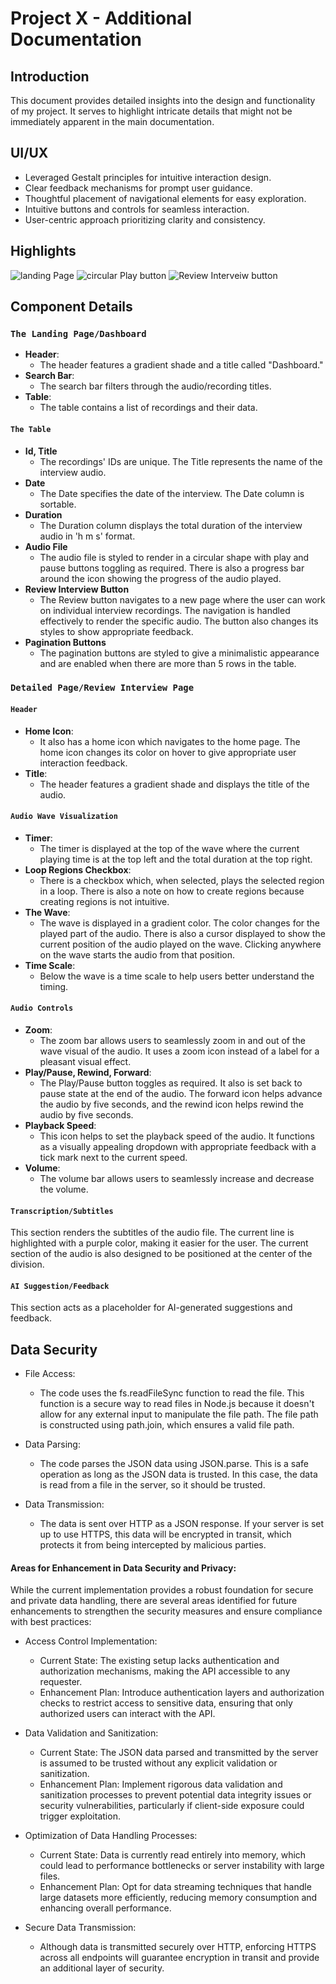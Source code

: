 # Project X - Additional Documentation

## Introduction

This document provides detailed insights into the design and functionality of my project. It serves to highlight intricate details that might not be immediately apparent in the main documentation.

## UI/UX

- Leveraged Gestalt principles for intuitive interaction design.
- Clear feedback mechanisms for prompt user guidance.
- Thoughtful placement of navigational elements for easy exploration.
- Intuitive buttons and controls for seamless interaction.
- User-centric approach prioritizing clarity and consistency.


## Highlights

![landing Page](Images/image11.png )
![circular Play button](Images/image12.jpg)
![Review Interveiw button](Images/image10.png )



## Component Details

### `The Landing Page/Dashboard`

- **Header**:
  - The header features a gradient shade and a title called "Dashboard."
- **Search Bar**:
  - The search bar filters through the audio/recording titles.
- **Table**:
  - The table contains a list of recordings and their data.

#### `The Table`
- **Id, Title**
  - The recordings' IDs are unique. The Title represents the name of the interview audio.
- **Date**
  - The Date specifies the date of the interview. The Date column is sortable.
- **Duration**
  - The Duration column displays the total duration of the interview audio in 'h m s' format.
- **Audio File**
  - The audio file is styled to render in a circular shape with play and pause buttons toggling as required. There is also a progress bar around the icon showing the progress of the audio played.
- **Review Interview Button**
  - The Review button navigates to a new page where the user can work on individual interview recordings. The navigation is handled effectively to render the specific audio. The button also changes its styles to show appropriate feedback.
- **Pagination Buttons**
  - The pagination buttons are styled to give a minimalistic appearance and are enabled when there are more than 5 rows in the table.

### `Detailed Page/Review Interview Page`

#### `Header`

- **Home Icon**:
  - It also has a home icon which navigates to the home page. The home icon changes its color on hover to give appropriate user interaction feedback.
- **Title**:
  - The header features a gradient shade and displays the title of the audio.

#### `Audio Wave Visualization`
- **Timer**:
  - The timer is displayed at the top of the wave where the current playing time is at the top left and the total duration at the top right.
- **Loop Regions Checkbox**:
  - There is a checkbox which, when selected, plays the selected region in a loop. There is also a note on how to create regions because creating regions is not intuitive.
- **The Wave**:
  - The wave is displayed in a gradient color. The color changes for the played part of the audio. There is also a cursor displayed to show the current position of the audio played on the wave. Clicking anywhere on the wave starts the audio from that position.
- **Time Scale**:
  - Below the wave is a time scale to help users better understand the timing.

#### `Audio Controls`
- **Zoom**:
  - The zoom bar allows users to seamlessly zoom in and out of the wave visual of the audio. It uses a zoom icon instead of a label for a pleasant visual effect.
- **Play/Pause, Rewind, Forward**:  
  - The Play/Pause button toggles as required. It also is set back to pause state at the end of the audio. The forward icon helps advance the audio by five seconds, and the rewind icon helps rewind the audio by five seconds.
- **Playback Speed**:
  - This icon helps to set the playback speed of the audio. It functions as a visually appealing dropdown with appropriate feedback with a tick mark next to the current speed.
- **Volume**:
  - The volume bar allows users to seamlessly increase and decrease the volume.

#### `Transcription/Subtitles`

This section renders the subtitles of the audio file. The current line is highlighted with a purple color, making it easier for the user. The current section of the audio is also designed to be positioned at the center of the division.

#### `AI Suggestion/Feedback`

This section acts as a placeholder for AI-generated suggestions and feedback.


## Data Security

- File Access: 
    - The code uses the fs.readFileSync function to read the file. This function is a secure way to read files in Node.js because it doesn't allow for any external input to manipulate the file path. The file path is constructed using path.join, which ensures a valid file path.

- Data Parsing: 
    - The code parses the JSON data using JSON.parse. This is a safe operation as long as the JSON data is trusted. In this case, the data is read from a file in the server, so it should be trusted.

- Data Transmission: 
    - The data is sent over HTTP as a JSON response. If your server is set up to use HTTPS, this data will be encrypted in transit, which protects it from being intercepted by malicious parties.


#### Areas for Enhancement in Data Security and Privacy:


While the current implementation provides a robust foundation for secure and private data handling, there are several areas identified for future enhancements to strengthen the security measures and ensure compliance with best practices:

- Access Control Implementation:
  - Current State: The existing setup lacks authentication and authorization mechanisms, making the API accessible to any requester.
  - Enhancement Plan: Introduce authentication layers and authorization checks to restrict access to sensitive data, ensuring that only authorized users can interact with the API.

- Data Validation and Sanitization:
    - Current State: The JSON data parsed and transmitted by the server is assumed to be trusted without any explicit validation or sanitization.
    - Enhancement Plan: Implement rigorous data validation and sanitization processes to prevent potential data integrity issues or security vulnerabilities, particularly if client-side exposure could trigger exploitation.

- Optimization of Data Handling Processes:
    - Current State: Data is currently read entirely into memory, which could lead to performance bottlenecks or server instability with large files.
    - Enhancement Plan: Opt for data streaming techniques that handle large datasets more efficiently, reducing memory consumption and enhancing overall performance.

- Secure Data Transmission:
    -  Although data is transmitted securely over HTTP, enforcing HTTPS across all endpoints will guarantee encryption in transit and provide an additional layer of security.
